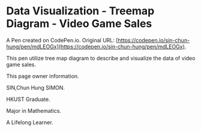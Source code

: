 # Data Visualization - Treemap Diagram - Video Game Sales

A Pen created on CodePen.io. Original URL: [https://codepen.io/sin-chun-hung/pen/mdLEOGx](https://codepen.io/sin-chun-hung/pen/mdLEOGx).

This pen utilize tree map diagram to describe and visualize the data of video game sales. 

This page owner information.

SIN,Chun Hung SIMON. 

HKUST Graduate. 

Major in Mathematics.

A Lifelong Learner.
